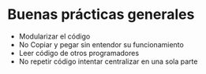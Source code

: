 # Buenas prácticas generales
- Modularizar el código
- No Copiar y pegar sin entendor su funcionamiento
- Leer código de otros programadores
- No repetir código intentar centralizar en una sola parte